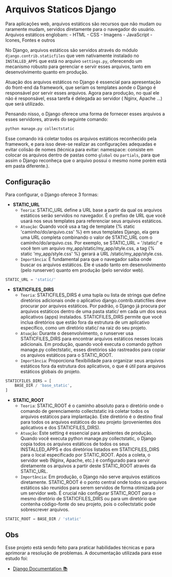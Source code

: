 # Arquivos Staticos Django
Para aplicações web, arquivos estáticos são recursos que não mudam ou raramente mudam, servidos diretamente para o navegador do usuário. Arquivos estáticos englobam:
    - HTML
    - CSS
    - Imagens
    - JavaScript
    - Icones, Fontes e outros

No Django, arquivos estáticos são servidos através do módulo `django.contrib.staticfiles` que vem nativamente instalado no `INSTALLED_APPS` que está no arquivo `settings.py`, oferecendo um mecanismo robusto para gerenciar e servir esses arquivos, tanto em desenvolvimento quanto em produção.

Atuação dos arquivos estáticos no Django é essencial para apresentação do front-end da framework, que seriam os templates aonde o Django é responsável por servir esses arquivos. Agora para produção, no qual ele não é responsável, essa tarefa é delegada ao servidor ( Nginx, Apache ...) que será utilizado.

Pensando nisso, o Django oferece uma forma de fornecer esses arquivos a esses servidores, através do seguinte comando:
```bash
python manage.py collectstatic
```
Esse comando irá coletar todos os arquivos estáticos reconhecido pela framework, e para isso deve-se realizar as configurações adequadas e evitar colisão de nomes (técnica para evitar: namespace: consiste em colocar os arquivos dentro de pastas como `global` ou `partials`, para que assim o Django reconheça que o arquivo possui o mesmo nome porém está em pasta diferente.).

## Configuração
Para configurar, o Django oferece 3 formas:
- **STATIC_URL**
    - `Teoria`: STATIC_URL define a URL base a partir da qual os arquivos estáticos serão servidos no navegador. É o prefixo de URL que você usará nos seus templates para referenciar seus arquivos estáticos.
    - `Atuação`: Quando você usa a tag de template {% static 'caminho/do/arquivo.css' %} em seus templates Django, ela gera uma URL completa combinando o valor de STATIC_URL com o caminho/do/arquivo.css. Por exemplo, se STATIC_URL = '/static/' e você tem um arquivo my_app/static/my_app/style.css, a tag {% static 'my_app/style.css' %} gerará a URL /static/my_app/style.css.
    - `Importância`: É fundamental para que o navegador saiba onde buscar os arquivos estáticos. Ele é usado tanto em desenvolvimento (pelo runserver) quanto em produção (pelo servidor web).
```python
STATIC_URL = 'static/'
```
- **STATICFILES_DIRS**
    - `Teoria`: STATICFILES_DIRS é uma tupla ou lista de strings que define diretórios adicionais onde o aplicativo django.contrib.staticfiles deve procurar por arquivos estáticos. Por padrão, o Django já procura por arquivos estáticos dentro de uma pasta static/ em cada um dos seus aplicativos (apps) instalados. STATICFILES_DIRS permite que você inclua diretórios que estão fora da estrutura de um aplicativo específico, como um diretório static/ na raiz do seu projeto.
    - `Atuação`: Durante o desenvolvimento, o runserver usa STATICFILES_DIRS para encontrar arquivos estáticos nesses locais adicionais. Em produção, quando você executa o comando python manage.py collectstatic, esses diretórios são rastreados para copiar os arquivos estáticos para o STATIC_ROOT.
    - `Importância`: Proporciona flexibilidade para organizar seus arquivos estáticos fora da estrutura dos aplicativos, o que é útil para arquivos estáticos globais do projeto.
```python
STATICFILES_DIRS = [
    BASE_DIR / 'base_static',
]
```
- **STATIC_ROOT**
    - `Teoria`: STATIC_ROOT é o caminho absoluto para o diretório onde o comando de gerenciamento collectstatic irá coletar todos os arquivos estáticos para implantação. Este diretório é o destino final para todos os arquivos estáticos do seu projeto (provenientes dos aplicativos e dos STATICFILES_DIRS).
    - `Atuação`: Este setting é essencial para ambientes de produção. Quando você executa python manage.py collectstatic, o Django copia todos os arquivos estáticos de todos os seus INSTALLED_APPS e dos diretórios listados em STATICFILES_DIRS para o local especificado por STATIC_ROOT. Após a coleta, o servidor web (Nginx, Apache, etc.) é configurado para servir diretamente os arquivos a partir deste STATIC_ROOT através da STATIC_URL.
    - `Importância`: Em produção, o Django não serve arquivos estáticos diretamente. STATIC_ROOT é o ponto central onde todos os arquivos estáticos são reunidos para serem servidos de forma otimizada por um servidor web. É crucial não configurar STATIC_ROOT para o mesmo diretório de STATICFILES_DIRS ou para um diretório que contenha código-fonte do seu projeto, pois o collectstatic pode sobrescrever arquivos.
```python
STATIC_ROOT = BASE_DIR / 'static'
```
## Obs
Esse projeto está sendo feito para praticar habilidades técnicas e para aprimorar a resolução de problemas. A documentação utilizada para esse estudo foi:
- [Django Documentation 📚](https://docs.djangoproject.com/en/5.2/howto/static-files/)
